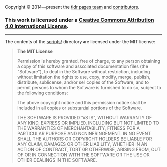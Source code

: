 Copyright © 2014—present the [tldr pages team](https://github.com/orgs/tldr-pages/people) and [contributors](https://github.com/tldr-pages/tldr/graphs/contributors).

### This work is licensed under a [Creative Commons Attribution 4.0 International License](http://creativecommons.org/licenses/by/4.0/).

----

The contents of the [scripts/](https://github.com/tldr-pages/tldr/tree/master/scripts) directory
are licensed under the MIT license:

> **The MIT License**
>
> Permission is hereby granted, free of charge, to any person obtaining a copy
of this software and associated documentation files (the "Software"), to deal
in the Software without restriction, including without limitation the rights
to use, copy, modify, merge, publish, distribute, sublicense, and/or sell
copies of the Software, and to permit persons to whom the Software is
furnished to do so, subject to the following conditions:
>
> The above copyright notice and this permission notice shall be included in
all copies or substantial portions of the Software.
>
> THE SOFTWARE IS PROVIDED "AS IS", WITHOUT WARRANTY OF ANY KIND, EXPRESS OR
IMPLIED, INCLUDING BUT NOT LIMITED TO THE WARRANTIES OF MERCHANTABILITY,
FITNESS FOR A PARTICULAR PURPOSE AND NONINFRINGEMENT. IN NO EVENT SHALL THE
AUTHORS OR COPYRIGHT HOLDERS BE LIABLE FOR ANY CLAIM, DAMAGES OR OTHER
LIABILITY, WHETHER IN AN ACTION OF CONTRACT, TORT OR OTHERWISE, ARISING FROM,
OUT OF OR IN CONNECTION WITH THE SOFTWARE OR THE USE OR OTHER DEALINGS IN
THE SOFTWARE.
